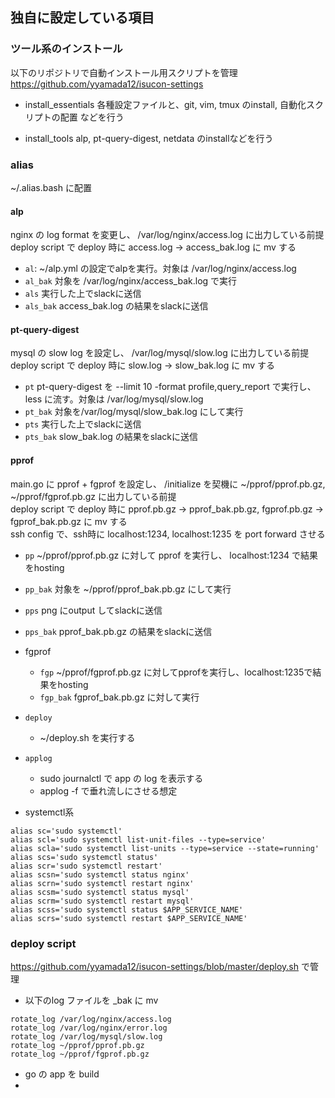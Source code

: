 ## 独自に設定している項目

### ツール系のインストール
以下のリポジトリで自動インストール用スクリプトを管理
https://github.com/yyamada12/isucon-settings

- install_essentials
各種設定ファイルと、git, vim, tmux のinstall, 自動化スクリプトの配置 などを行う

- install_tools
alp, pt-query-digest, netdata のinstallなどを行う

### alias
~/.alias.bash に配置
 
#### alp
nginx の log format を変更し、 /var/log/nginx/access.log に出力している前提
deploy script で deploy 時に access.log -> access_bak.log に mv する
   - `al`: ~/alp.yml の設定でalpを実行。対象は /var/log/nginx/access.log
   - `al_bak` 対象を /var/log/nginx/access_bak.log で実行
   - `als`  実行した上でslackに送信
   - `als_bak` access_bak.log の結果をslackに送信



#### pt-query-digest
mysql の slow log を設定し、 /var/log/mysql/slow.log に出力している前提
deploy script で deploy 時に slow.log -> slow_bak.log に mv する
  - `pt`  pt-query-digest を --limit 10 -format profile,query_report で実行し、 less に流す。対象は /var/log/mysql/slow.log
  - `pt_bak` 対象を/var/log/mysql/slow_bak.log にして実行
  - `pts` 実行した上でslackに送信
  - `pts_bak` slow_bak.log の結果をslackに送信

#### pprof
main.go に pprof + fgprof を設定し、 /initialize を契機に ~/pprof/pprof.pb.gz, ~/pprof/fgprof.pb.gz に出力している前提  
deploy script で deploy 時に pprof.pb.gz -> pprof_bak.pb.gz, fgprof.pb.gz -> fgprof_bak.pb.gz に mv する  
ssh config で、ssh時に localhost:1234, localhost:1235 を port forward させる
  - `pp` ~/pprof/pprof.pb.gz に対して pprof を実行し、  localhost:1234 で結果をhosting
  - `pp_bak` 対象を ~/pprof/pprof_bak.pb.gz にして実行
  - `pps` png にoutput してslackに送信
  - `pps_bak` pprof_bak.pb.gz の結果をslackに送信

- fgprof
  - `fgp` ~/pprof/fgprof.pb.gz に対してpprofを実行し、localhost:1235で結果をhosting
  - `fgp_bak` fgprof_bak.pb.gz に対して実行


- `deploy`
	- ~/deploy.sh を実行する
- `applog`
  - sudo journalctl で app の log を表示する
  - applog -f で垂れ流しにさせる想定

- systemctl系
```
alias sc='sudo systemctl'
alias scl='sudo systemctl list-unit-files --type=service'
alias scla='sudo systemctl list-units --type=service --state=running'
alias scs='sudo systemctl status'
alias scr='sudo systemctl restart'
alias scsn='sudo systemctl status nginx'
alias scrn='sudo systemctl restart nginx'
alias scsm='sudo systemctl status mysql'
alias scrm='sudo systemctl restart mysql'
alias scss='sudo systemctl status $APP_SERVICE_NAME'
alias scrs='sudo systemctl restart $APP_SERVICE_NAME'
```

### deploy script
https://github.com/yyamada12/isucon-settings/blob/master/deploy.sh で管理

- 以下のlog ファイルを _bak に mv
```
rotate_log /var/log/nginx/access.log
rotate_log /var/log/nginx/error.log
rotate_log /var/log/mysql/slow.log
rotate_log ~/pprof/pprof.pb.gz
rotate_log ~/pprof/fgprof.pb.gz
```
- go の app を build
- 
<!--stackedit_data:
eyJoaXN0b3J5IjpbLTE2OTAwMTAwMzIsLTQyNDEwNzMsNjE1Nz
U1NzkyLC0xMzkwNDI2MjEyXX0=
-->
